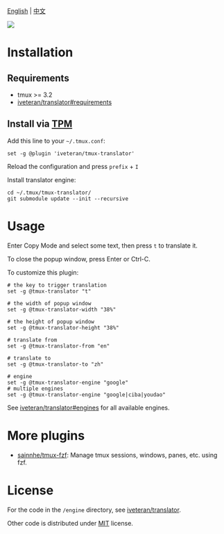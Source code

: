 [English](./README.md) | [中文](./README-zh.md)

![](https://gitlab.com/iveteran/img/-/raw/master/translator.png)

# Installation

## Requirements

- tmux >= 3.2
- [iveteran/translator#requirements](https://github.com/iveteran/translator#requirements)

## Install via [TPM](https://github.com/tmux-plugins/tpm/)

Add this line to your `~/.tmux.conf`:

```tmux
set -g @plugin 'iveteran/tmux-translator'
```

Reload the configuration and press `prefix` + `I`

Install translator engine:
```
cd ~/.tmux/tmux-translator/
git submodule update --init --recursive
```

# Usage

Enter Copy Mode and select some text, then press `t` to translate it.

To close the popup window, press Enter or Ctrl-C.

To customize this plugin:

```tmux
# the key to trigger translation
set -g @tmux-translator "t"

# the width of popup window
set -g @tmux-translator-width "38%"

# the height of popup window
set -g @tmux-translator-height "38%"

# translate from
set -g @tmux-translator-from "en"

# translate to
set -g @tmux-translator-to "zh"

# engine
set -g @tmux-translator-engine "google"
# multiple engines
set -g @tmux-translator-engine "google|ciba|youdao"
```

See [iveteran/translator#engines](https://github.com/iveteran/translator#engines) for all available engines.

# More plugins

- [sainnhe/tmux-fzf](https://github.com/sainnhe/tmux-fzf): Manage tmux sessions, windows, panes, etc. using fzf.

# License

For the code in the `/engine` directory, see [iveteran/translator](https://github.com/iveteran/translator).

Other code is distributed under [MIT](./LICENSE) license.

